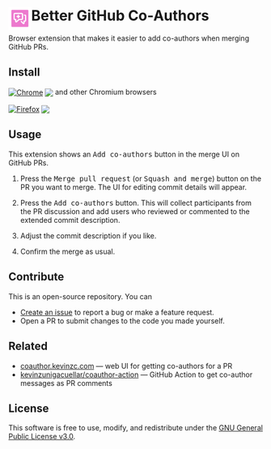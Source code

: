 # <img src="resources/store-icon.svg" alt="" align="left" width="45"> Better GitHub Co-Authors

Browser extension that makes it easier to add co-authors when merging GitHub PRs.

## Install

[link-chrome]: https://chrome.google.com/webstore/detail/better-github-co-authors/nkemoipciaomkemfjbhfbcokpacdofnb 'Version published on Chrome Web Store'
[link-firefox]: https://addons.mozilla.org/firefox/addon/better-github-co-authors/ 'Version published on Mozilla Add-ons'

[<img src="https://raw.githubusercontent.com/alrra/browser-logos/90fdf03c/src/chrome/chrome.svg" width="48" alt="Chrome" valign="middle">][link-chrome] [<img valign="middle" src="https://img.shields.io/chrome-web-store/v/nkemoipciaomkemfjbhfbcokpacdofnb.svg?label=%20">][link-chrome] and other Chromium browsers

[<img src="https://raw.githubusercontent.com/alrra/browser-logos/90fdf03c/src/firefox/firefox.svg" width="48" alt="Firefox" valign="middle">][link-firefox] [<img valign="middle" src="https://img.shields.io/amo/v/better-github-co-authors?label=%20">][link-firefox]

## Usage

This extension shows an <kbd>Add co-authors</kbd> button in the merge UI on GitHub PRs.

1. Press the <kbd>Merge pull request</kbd> (or <kbd>Squash and merge</kbd>) button on the PR you want to merge. The UI for editing commit details will appear.

2. Press the <kbd>Add co-authors</kbd> button. This will collect participants from the PR discussion and add users who reviewed or commented to the extended commit description.

3. Adjust the commit description if you like.

4. Confirm the merge as usual.

## Contribute

This is an open-source repository. You can

- [Create an issue](https://github.com/delucis/github-to-linear/issues/new/choose) to report a bug or make a feature request.
- Open a PR to submit changes to the code you made yourself.

## Related

- [coauthor.kevinzc.com](https://coauthor.kevinzc.com/) — web UI for getting co-authors for a PR
- [kevinzunigacuellar/coauthor-action](https://github.com/kevinzunigacuellar/coauthor-action) — GitHub Action to get co-author messages as PR comments

## License

This software is free to use, modify, and redistribute under the [GNU General Public License v3.0](/LICENSE).
